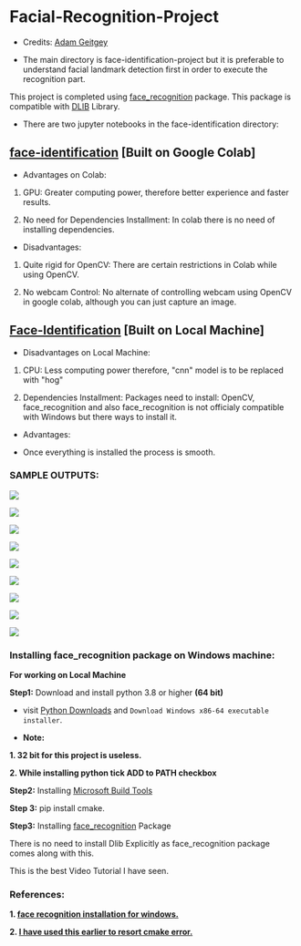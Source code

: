 # Facial-Recognition-Project

- Credits: [Adam Geitgey](https://github.com/ageitgey/face_recognition)

- The main directory is face-identification-project but it is preferable to understand facial landmark detection first in order to execute the recognition part.

This project is completed using [face_recognition](https://pypi.org/project/face-recognition/) package. This package is compatible with [DLIB](https://pypi.org/project/dlib/) Library.


- There are two jupyter notebooks in the face-identification directory:

## [face-identification](https://github.com/adityakalra581/Facial-Recognition-Project/blob/master/face_identification.ipynb) [Built on Google Colab]

- Advantages on Colab:

1. GPU: Greater computing power, therefore better experience and faster results.

2. No need for Dependencies Installment: In colab there is no need of installing dependencies.

- Disadvantages:

1. Quite rigid for OpenCV: There are certain restrictions in Colab while using OpenCV.

2. No webcam Control: No alternate of controlling webcam using OpenCV in google colab, although you can just capture an image.

## [Face-Identification](https://github.com/adityakalra581/Facial-Recognition-Project/blob/master/Face-Identification%20.ipynb) [Built on Local Machine]
 
- Disadvantages on Local Machine:

1. CPU: Less computing power therefore, "cnn" model is to be replaced with "hog"

2. Dependencies Installment: Packages need to install: OpenCV, face_recognition and also face_recognition is not officialy compatible with Windows but there ways to install it.

- Advantages:

-  Once everything is installed the process is smooth.

### SAMPLE OUTPUTS:

![](face-identification-project/output/output0.jpg)

![](face-identification-project/output/output6.jpg)

![](face-identification-project/output/output14.jpg)

![](face-identification-project/output/output9.jpg)

![](face-identification-project/output/output10.jpg)

![](face-identification-project/output/output11.jpg)

![](face-identification-project/output/output4.jpg)

![](face-identification-project/output/output15.jpg)

![](face-identification-project/output/output18.jpg)

### Installing face_recognition package on Windows machine:

**For working on Local Machine**

**Step1:** Download and install python 3.8 or higher **(64 bit)**

- visit [Python Downloads](https://www.python.org/downloads/windows/) and `Download Windows x86-64 executable installer`.

- **Note:** 

**1. 32 bit for this project is useless.**

**2. While installing python tick ADD to PATH checkbox**

**Step2:** Installing [Microsoft Build Tools](https://visualstudio.microsoft.com/visual-cpp-build-tools/)

**Step 3:** pip install cmake.

**Step3:** Installing [face_recognition](https://pypi.org/project/face-recognition/) Package

There is no need to install Dlib Explicitly as face_recognition package comes along with this.

This is the best Video Tutorial I have seen.


### References:

**1. [face recognition installation for windows.](https://youtu.be/xaDJ5xnc8dc)** 

**2. [I have used this earlier to resort cmake error.](https://youtu.be/TC_LPpa7uj0)**

